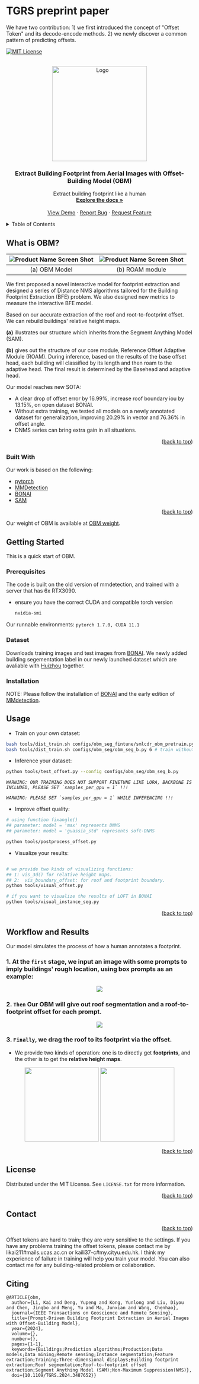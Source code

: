 # TGRS preprint paper

We have two contribution: 1) we first introduced the concept of "Offset Token" and its decode-encode methods. 2) we newly discover a common pattern of predicting offsets. 
<!-- Improved compatibility of back to top link: See: https://github.com/othneildrew/Best-README-Template/pull/73 -->
<a name="readme-top"></a>
<!--
*** Thanks for checking out the Best-README-Template. If you have a suggestion
*** that would make this better, please fork the repo and create a pull request
*** or simply open an issue with the tag "enhancement".
*** Don't forget to give the project a star!
*** Thanks again! Now go create something AMAZING! :D
-->


<!-- PROJECT SHIELDS -->
<!--
*** I'm using markdown "reference style" links for readability.
*** Reference links are enclosed in brackets [ ] instead of parentheses ( ).
*** See the bottom of this document for the declaration of the reference variables
*** for contributors-url, forks-url, etc. This is an optional, concise syntax you may use.
*** https://www.markdownguide.org/basic-syntax/#reference-style-links
-->
<!-- [![Contributors][contributors-shield]][contributors-url] -->

[![MIT License][license-shield]][license-url]



<!-- PROJECT LOGO -->
<br />
<div align="center">
  <a href="https://github.com">
    <img src="images/logo2.png" alt="Logo" width="256" height="256">
  </a>

  <h3 align="center">Extract Building Footprint from Aerial Images with Offset-Building Model (OBM)</h3>

  <p align="center">
    Extract building footprint like a human
    <br />
    <a href="https://github.com/"><strong>Explore the docs »</strong></a>
    <br />
    <br />
    <a href="https://github.com/">View Demo</a>
    ·
    <a href="https://github.com/issues">Report Bug</a>
    ·
    <a href="https://github.com/issues">Request Feature</a>
  </p>
</div>



<!-- TABLE OF CONTENTS -->
<details>
  <summary>Table of Contents</summary>
  <ol>
    <li>
      <a href="#What is OBM?">What is OBM?</a>
      <ul>
        <li><a href="#built-with">Built With</a></li>
      </ul>
    </li>
    <li>
      <a href="#getting-started">Getting Started</a>
      <ul>
        <li><a href="#prerequisites">Prerequisites</a></li>
        <li><a href="#installation">Installation</a></li>
      </ul>
    </li>
    <li><a href="#usage">Usage</a></li>
    <li><a href="#Workflow and Results">Results</a></li>
    <li><a href="#license">License</a></li>
    <li><a href="#contact">Contact</a></li>
  </ol>
</details>



<!-- ABOUT THE PROJECT -->
## What is OBM?

<!-- [![Product Name Screen Shot][product-screenshot]](https://example.com) -->
| ![Product Name Screen Shot][product-screenshot] | ![Product Name Screen Shot][ROAM-screenshot] |
| :---: | :---: |
| (a) OBM Model | (b) ROAM module |

We first proposed a novel interactive model for footprint extraction and designed a series of Distance NMS algorithms tailored for the Building Footprint Extraction (BFE) problem. We also designed new metrics to measure the interactive BFE model.  

Based on our accurate extraction of the roof and root-to-footprint offset. We can rebuild buildings' relative height maps. 

**(a)** illustrates our  structure which inherits from the Segment Anything Model (SAM). 

**(b)** gives out the structure of our core module, Reference Offset Adaptive Module (ROAM). During inference, based on the results of the base offset head, each building will classified by its length and then roam to the adaptive head. The final result is determined by the Basehead and adaptive head.   


Our model reaches new SOTA:
* A clear drop of offset error by 16.99%, increase roof boundary iou by 13.15%, on open dataset BONAI. 
* Without extra training, we tested all models on a newly annotated dataset for generalization, improving 20.29% in vector and 76.36% in offset angle. 
* DNMS series can bring extra gain in all situations. 

<p align="right">(<a href="#readme-top">back to top</a>)</p>



### Built With

Our work is based on the following:

-  [pytorch]
-  [MMDetection]
-  [BONAI]
-  [SAM]
<p align="right">(<a href="#readme-top">back to top</a>)</p>
Our weight of OBM is available at <a href="https://1drv.ms/u/c/4714078bb90d0216/EbVLDOlRwlZHr5h60nC3HuoBk1QrRFc6QqY_oXPCz-_3nA?e=Xbe1Qc" title="OBM_weight">OBM weight</a>.  



<!-- GETTING STARTED -->
## Getting Started

This is a quick start of OBM. 

### Prerequisites

The code is built on the old version of mmdetection, and trained with a server that has 6x RTX3090.     
* ensure you have the correct CUDA and compatible torch version
  ```sh
  nvidia-smi
  ```
Our runnable environments:
 `pytorch 1.7.0, CUDA 11.1`


### Dataset
Downloads training images and test images from [BONAI]. We newly added building segementation label in our newly launched dataset which are avaliable with [Huizhou] together. 

### Installation

NOTE: Please follow the installation of [BONAI] and the early edition of [MMdetection].



<!-- USAGE EXAMPLES -->
## Usage

* Train on your own dataset:
```bash
bash tools/dist_train.sh configs/obm_seg_fintune/smlcdr_obm_pretrain.py 6 # train with ROAM
bash tools/dist_train.sh configs/obm_seg/obm_seg_b.py 6 # train without ROAM
```

* Inference your dataset:
```bash
python tools/test_offset.py --config configs/obm_seg/obm_seg_b.py
```

_``WARNING: OUR TRAINING DOES NOT SUPPORT FINETUNE LIKE LORA, BACKBONE IS INCLUDED, PLEASE SET `samples_per_gpu = 1` !!!``_

_``WARNING: PLEASE SET `samples_per_gpu = 1` WHILE INFERENCING !!!``_

* Improve offset quality:

```bash
# using function fixangle()
## parameter: model = 'max' represents DNMS
## parameter: model = 'guassia_std' represents soft-DNMS

python tools/postprocess_offset.py 
```

* Visualize your results:
```bash

# we provide two kinds of visualizing functions: 
## 1: vis_3d() for relative height maps. 
## 2:  vis_boundary_offset: for roof and footprint boundary. 
python tools/visual_offset.py 

# if you want to visualize the results of LOFT in BONAI
python tools/visual_instance_seg.py

```
<p align="right">(<a href="#readme-top">back to top</a>)</p>



<!-- ROADMAP -->
## Workflow and Results
Our model  simulates the process of how a human annotates a footprint. 

### 1. At the **`first`** stage, we input an image with some prompts to imply buildings' rough location, using box prompts as an example:
<div align=center>
  <img src="images/inputim.png" >
</div>

### 2. **`Then`** Our OBM will give out roof segmentation and a roof-to-footprint offset for each prompt. 
<div align=center>
  <img src="images/model_out.png">
</div>

### 3. **`Finally`**, we drag the roof to its footprint via the offset. 

* We provide two kinds of operation: one is to directly get **footprints**, and the other is to get the **relative height maps**. 
<div align=center>
  <img src="images/boundary.png" width="200" height="200"> <img src="images/HeightMap.png" width="200" height="200">
</div>

<p align="right">(<a href="#readme-top">back to top</a>)</p>



<!-- LICENSE -->
## License

Distributed under the MIT License. See `LICENSE.txt` for more information.

<p align="right">(<a href="#readme-top">back to top</a>)</p>



<!-- CONTACT -->
## Contact

<p align="right">(<a href="#readme-top">back to top</a>)</p>
Offset tokens are hard to train; they are very sensitive to the settings. 
If you have any problems training the offset tokens, please contact me by likai211#mails.ucas.ac.cn or kaili37-c#my.cityu.edu.hk. 
I think my experience of failure in training will help you train your model.
You can also contact me for any building-related problem or collaboration. 



## Citing
```
@ARTICLE{obm,
  author={Li, Kai and Deng, Yupeng and Kong, Yunlong and Liu, Diyou and Chen, Jingbo and Meng, Yu and Ma, Junxian and Wang, Chenhao},
  journal={IEEE Transactions on Geoscience and Remote Sensing}, 
  title={Prompt-Driven Building Footprint Extraction in Aerial Images with Offset-Building Model}, 
  year={2024},
  volume={},
  number={},
  pages={1-1},
  keywords={Buildings;Prediction algorithms;Production;Data models;Data mining;Remote sensing;Instance segmentation;Feature extraction;Training;Three-dimensional displays;Building footprint extraction;Roof segmentation;Roof-to-footprint offset extraction;Segment Anything Model (SAM);Non-Maximum Suppression(NMS)},
  doi={10.1109/TGRS.2024.3487652}}
```




<!-- MARKDOWN LINKS & IMAGES -->
<!-- https://www.markdownguide.org/basic-syntax/#reference-style-links -->
[contributors-shield]: https://img.shields.io/github/contributors/othneildrew/Best-README-Template.svg?style=for-the-badge
[contributors-url]: https://github.com/
[forks-shield]: https://img.shields.io/github/forks/othneildrew/Best-README-Template.svg?style=for-the-badge
[forks-url]: https://github.com/network/members
[stars-shield]: https://img.shields.io/github/stars/othneildrew/Best-README-Template.svg?style=for-the-badge
[stars-url]: https://github.com/stargazers
[issues-shield]: https://img.shields.io/github/issues/othneildrew/Best-README-Template.svg?style=for-the-badge
[issues-url]: https://github.com/issues
[license-shield]: https://img.shields.io/github/license/othneildrew/Best-README-Template.svg?style=for-the-badge
[license-url]: https://github.com/blob/master/LICENSE.txt
[product-screenshot]: images/model2.png
[ROAM-screenshot]: images/ROAM.png
[Next.js]: https://img.shields.io/badge/next.js-000000?style=for-the-badge&logo=nextdotjs&logoColor=white
[Next-url]: https://nextjs.org/
[React.js]: https://img.shields.io/badge/React-20232A?style=for-the-badge&logo=react&logoColor=61DAFB
[React-url]: https://reactjs.org/
[Vue.js]: https://img.shields.io/badge/Vue.js-35495E?style=for-the-badge&logo=vuedotjs&logoColor=4FC08D
[Vue-url]: https://vuejs.org/
[Angular.io]: https://img.shields.io/badge/Angular-DD0031?style=for-the-badge&logo=angular&logoColor=white
[Angular-url]: https://angular.io/
[Svelte.dev]: https://img.shields.io/badge/Svelte-4A4A55?style=for-the-badge&logo=svelte&logoColor=FF3E00
[Svelte-url]: https://svelte.dev/
[Laravel.com]: https://img.shields.io/badge/Laravel-FF2D20?style=for-the-badge&logo=laravel&logoColor=white
[Laravel-url]: https://laravel.com
[Bootstrap.com]: https://img.shields.io/badge/Bootstrap-563D7C?style=for-the-badge&logo=bootstrap&logoColor=white
[Bootstrap-url]: https://getbootstrap.com
[JQuery.com]: https://img.shields.io/badge/jQuery-0769AD?style=for-the-badge&logo=jquery&logoColor=white
[JQuery-url]: https://jquery.com 

[Huizhou]: https://portland-my.sharepoint.com/:f:/g/personal/kaili37-c_my_cityu_edu_hk/Ep2EnO01ZghPuebKASl5h60BUjbBvrbiSHKoSiwfIBYBNg?e=7hdlzQ

[OBMweight]: https://1drv.ms/u/c/4714078bb90d0216/EbVLDOlRwlZHr5h60nC3HuoBk1QrRFc6QqY_oXPCz-_3nA?e=Xbe1Qc
[pytorch.org]: https://pytorch.org
[MMDetection.git]: https://github.com/open-mmlab/mmdetection
[pytorch]: https://pytorch.org
[MMDetection]: https://github.com/open-mmlab/mmdetection
[BONAI.git]: https://github.com/jwwangchn/BONAI
[BONAI]: https://github.com/jwwangchn/BONAI
[SAM]: https://github.com/facebookresearch/segment-anything
